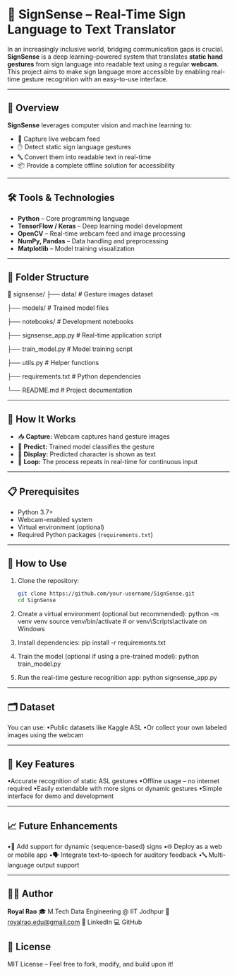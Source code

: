 # 🤟 SignSense – Real-Time Sign Language to Text Translator

In an increasingly inclusive world, bridging communication gaps is crucial. **SignSense** is a deep learning–powered system that translates **static hand gestures** from sign language into readable text using a regular **webcam**. This project aims to make sign language more accessible by enabling real-time gesture recognition with an easy-to-use interface.

---

## 🚀 Overview

**SignSense** leverages computer vision and machine learning to:

- 🎥 Capture live webcam feed
- ✋ Detect static sign language gestures
- 🔤 Convert them into readable text in real-time
- 📦 Provide a complete offline solution for accessibility

---

## 🛠️ Tools & Technologies

- **Python** – Core programming language
- **TensorFlow / Keras** – Deep learning model development
- **OpenCV** – Real-time webcam feed and image processing
- **NumPy, Pandas** – Data handling and preprocessing
- **Matplotlib** – Model training visualization

---

## 📂 Folder Structure

📁 signsense/
├── data/ # Gesture images dataset

├── models/ # Trained model files

├── notebooks/ # Development notebooks

├── signsense_app.py # Real-time application script

├── train_model.py # Model training script

├── utils.py # Helper functions

├── requirements.txt # Python dependencies

└── README.md # Project documentation


---

## 🔄 How It Works

- 📥 **Capture:** Webcam captures hand gesture images
- 🧠 **Predict:** Trained model classifies the gesture
- 📝 **Display:** Predicted character is shown as text
- 🔁 **Loop:** The process repeats in real-time for continuous input

---

## 📋 Prerequisites

- Python 3.7+
- Webcam-enabled system
- Virtual environment (optional)
- Required Python packages (`requirements.txt`)

---

## 🧪 How to Use

1. Clone the repository:
   ```bash
   git clone https://github.com/your-username/SignSense.git
   cd SignSense
2. Create a virtual environment (optional but recommended):
   python -m venv venv
source venv/bin/activate  # or venv\Scripts\activate on Windows

3. Install dependencies:
   pip install -r requirements.txt

4. Train the model (optional if using a pre-trained model):
   python train_model.py

5. Run the real-time gesture recognition app:
   python signsense_app.py

---

## 🗂️ Dataset
You can use:
•Public datasets like Kaggle ASL
•Or collect your own labeled images using the webcam

---

## 🧠 Key Features
•Accurate recognition of static ASL gestures
•Offline usage – no internet required
•Easily extendable with more signs or dynamic gestures
•Simple interface for demo and development

---

## 📈 Future Enhancements
•🔄 Add support for dynamic (sequence-based) signs
•🌐 Deploy as a web or mobile app
•🗣️ Integrate text-to-speech for auditory feedback
•🔤 Multi-language output support

---

## 👨‍💻 Author
**Royal Rao**
🎓 M.Tech Data Engineering @ IIT Jodhpur
📧 royalrao.edu@gmail.com
🔗 LinkedIn
💻 GitHub

## 📄 License
MIT License – Feel free to fork, modify, and build upon it!
